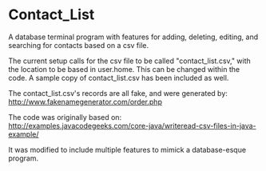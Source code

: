 # Contact_List
A database terminal program with features for adding, deleting, editing, and searching for contacts based on a csv file.

The current setup calls for the csv file to be called "contact_list.csv," with the location to be based in user.home. This can be changed within the code. A sample copy of contact_list.csv has been included as well.

The contact_list.csv's records are all fake, and were generated by: http://www.fakenamegenerator.com/order.php

The code was originally based on: http://examples.javacodegeeks.com/core-java/writeread-csv-files-in-java-example/

It was modified to include multiple features to mimick a database-esque program.
